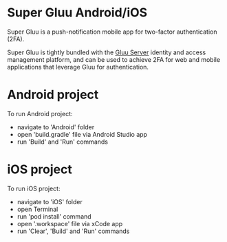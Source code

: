 # Super Gluu Android/iOS
Super Gluu is a push-notification mobile app for two-factor authentication (2FA).

Super Gluu is tightly bundled with the [Gluu Server](https://gluu.org/docs/ce) identity and access management platform, and can be used to achieve 2FA for web and mobile applications that leverage Gluu for authentication.

# Android project
To run Android project:
- navigate to 'Android' folder
- open 'build.gradle' file via Android Studio app
- run 'Build' and 'Run' commands

# iOS project
To run iOS project:
- navigate to 'iOS' folder
- open Terminal
- run 'pod install' command
- open '.workspace' file via xCode app
- run 'Clear', 'Build' and 'Run' commands
